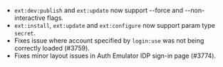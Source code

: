 - `ext:dev:publish` and `ext:update` now support --force and --non-interactive flags.
- `ext:install`, `ext:update` and `ext:configure` now support param type `secret`.
- Fixes issue where account specified by `login:use` was not being correctly loaded (#3759).
- Fixes minor layout issues in Auth Emulator IDP sign-in page (#3774).
